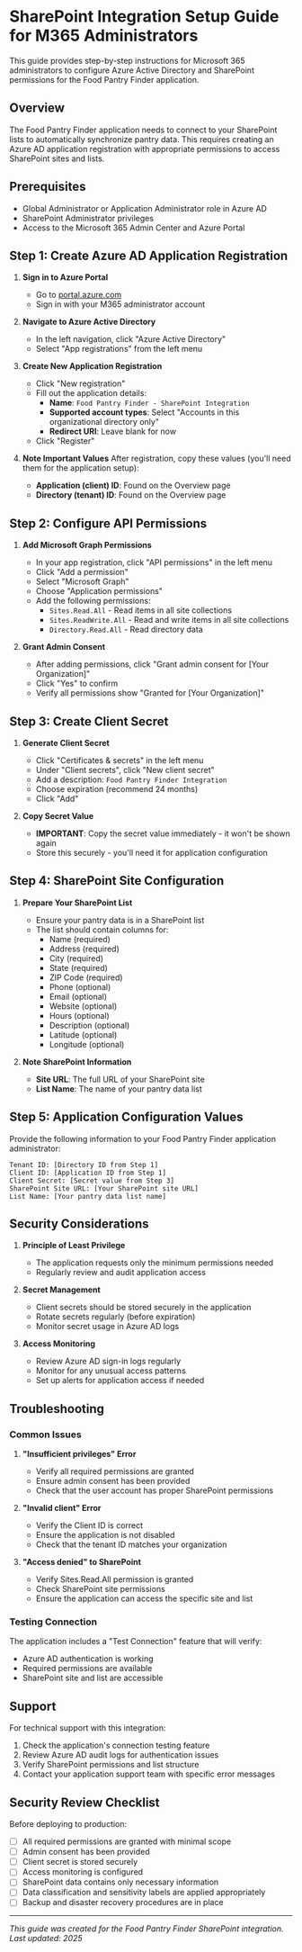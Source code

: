 # SharePoint Integration Setup Guide for M365 Administrators

This guide provides step-by-step instructions for Microsoft 365 administrators to configure Azure Active Directory and SharePoint permissions for the Food Pantry Finder application.

## Overview

The Food Pantry Finder application needs to connect to your SharePoint lists to automatically synchronize pantry data. This requires creating an Azure AD application registration with appropriate permissions to access SharePoint sites and lists.

## Prerequisites

- Global Administrator or Application Administrator role in Azure AD
- SharePoint Administrator privileges
- Access to the Microsoft 365 Admin Center and Azure Portal

## Step 1: Create Azure AD Application Registration

1. **Sign in to Azure Portal**
   - Go to [portal.azure.com](https://portal.azure.com)
   - Sign in with your M365 administrator account

2. **Navigate to Azure Active Directory**
   - In the left navigation, click "Azure Active Directory"
   - Select "App registrations" from the left menu

3. **Create New Application Registration**
   - Click "New registration"
   - Fill out the application details:
     - **Name**: `Food Pantry Finder - SharePoint Integration`
     - **Supported account types**: Select "Accounts in this organizational directory only"
     - **Redirect URI**: Leave blank for now
   - Click "Register"

4. **Note Important Values**
   After registration, copy these values (you'll need them for the application setup):
   - **Application (client) ID**: Found on the Overview page
   - **Directory (tenant) ID**: Found on the Overview page

## Step 2: Configure API Permissions

1. **Add Microsoft Graph Permissions**
   - In your app registration, click "API permissions" in the left menu
   - Click "Add a permission"
   - Select "Microsoft Graph"
   - Choose "Application permissions"
   - Add the following permissions:
     - `Sites.Read.All` - Read items in all site collections
     - `Sites.ReadWrite.All` - Read and write items in all site collections
     - `Directory.Read.All` - Read directory data

2. **Grant Admin Consent**
   - After adding permissions, click "Grant admin consent for [Your Organization]"
   - Click "Yes" to confirm
   - Verify all permissions show "Granted for [Your Organization]"

## Step 3: Create Client Secret

1. **Generate Client Secret**
   - Click "Certificates & secrets" in the left menu
   - Under "Client secrets", click "New client secret"
   - Add a description: `Food Pantry Finder Integration`
   - Choose expiration (recommend 24 months)
   - Click "Add"

2. **Copy Secret Value**
   - **IMPORTANT**: Copy the secret value immediately - it won't be shown again
   - Store this securely - you'll need it for application configuration

## Step 4: SharePoint Site Configuration

1. **Prepare Your SharePoint List**
   - Ensure your pantry data is in a SharePoint list
   - The list should contain columns for:
     - Name (required)
     - Address (required)  
     - City (required)
     - State (required)
     - ZIP Code (required)
     - Phone (optional)
     - Email (optional)
     - Website (optional)
     - Hours (optional)
     - Description (optional)
     - Latitude (optional)
     - Longitude (optional)

2. **Note SharePoint Information**
   - **Site URL**: The full URL of your SharePoint site
   - **List Name**: The name of your pantry data list

## Step 5: Application Configuration Values

Provide the following information to your Food Pantry Finder application administrator:

```
Tenant ID: [Directory ID from Step 1]
Client ID: [Application ID from Step 1]
Client Secret: [Secret value from Step 3]
SharePoint Site URL: [Your SharePoint site URL]
List Name: [Your pantry data list name]
```

## Security Considerations

1. **Principle of Least Privilege**
   - The application requests only the minimum permissions needed
   - Regularly review and audit application access

2. **Secret Management**
   - Client secrets should be stored securely in the application
   - Rotate secrets regularly (before expiration)
   - Monitor secret usage in Azure AD logs

3. **Access Monitoring**
   - Review Azure AD sign-in logs regularly
   - Monitor for any unusual access patterns
   - Set up alerts for application access if needed

## Troubleshooting

### Common Issues

1. **"Insufficient privileges" Error**
   - Verify all required permissions are granted
   - Ensure admin consent has been provided
   - Check that the user account has proper SharePoint permissions

2. **"Invalid client" Error**
   - Verify the Client ID is correct
   - Ensure the application is not disabled
   - Check that the tenant ID matches your organization

3. **"Access denied" to SharePoint**
   - Verify Sites.Read.All permission is granted
   - Check SharePoint site permissions
   - Ensure the application can access the specific site and list

### Testing Connection

The application includes a "Test Connection" feature that will verify:
- Azure AD authentication is working
- Required permissions are available
- SharePoint site and list are accessible

## Support

For technical support with this integration:
1. Check the application's connection testing feature
2. Review Azure AD audit logs for authentication issues
3. Verify SharePoint permissions and list structure
4. Contact your application support team with specific error messages

## Security Review Checklist

Before deploying to production:
- [ ] All required permissions are granted with minimal scope
- [ ] Admin consent has been provided
- [ ] Client secret is stored securely
- [ ] Access monitoring is configured
- [ ] SharePoint data contains only necessary information
- [ ] Data classification and sensitivity labels are applied appropriately
- [ ] Backup and disaster recovery procedures are in place

---

*This guide was created for the Food Pantry Finder SharePoint integration. Last updated: 2025*